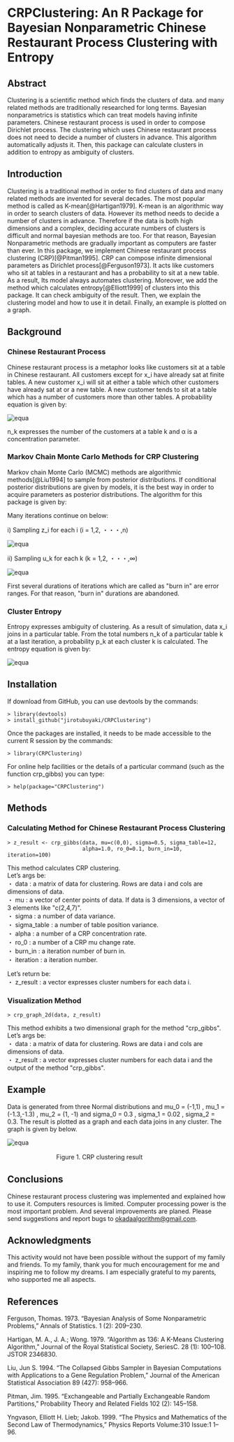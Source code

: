 # CRPClustering: An R Package for Bayesian Nonparametric Chinese Restaurant Process Clustering with Entropy  

## Abstract
Clustering is a scientific method which finds the clusters of data. and many related methods are traditionally researched for long terms. Bayesian nonparametrics is statistics which can treat models having infinite parameters. Chinese restaurant process is used in order to compose Dirichlet process. The clustering which uses Chinese restaurant process does not need to decide a number of clusters in advance. This algorithm automatically adjusts it. Then, this package can calculate clusters in addition to entropy as ambiguity of clusters.

## Introduction
Clustering is a traditional method in order to find clusters of data and many related methods are invented for several decades. The most popular method is called as K-mean[@Hartigan1979]. K-mean is an algorithmic way in order to search clusters of data. However its method needs to decide a number of clusters in advance. Therefore if the data is both high dimensions and a complex, deciding accurate numbers of clusters is difficult and normal bayesian methods are too. For that reason, Bayesian Nonparametric methods are gradually important as computers are faster than ever. In this package, we implement Chinese restaurant process clustering  (CRP)[@Pitman1995]. CRP can compose infinite dimensional parameters as Dirichlet process[@Ferguson1973]. It acts like customers who sit at tables in a restaurant and has a probability to sit at a new table. As a result, Its model always automates clustering. Moreover, we add the method which calculates entropy[@Elliott1999] of clusters into this package. It can check ambiguity of the result. Then, we explain the clustering model and how to use it in detail. Finally, an example is plotted on a graph.

## Background
### Chinese Restaurant Process
Chinese restaurant process is a metaphor looks like customers sit at a table in Chinese restaurant. All customers except for x_i have already sat at finite tables. A new customer x_i will sit at either a table which other customers have already sat at or a new table. A new customer tends to sit at a table which has a number of customers more than other tables. A probability equation is given by:    

![equa](./readme_images/equation_1.png "eque")

n_k expresses the number of the customers at a table k and α is a concentration parameter.

### Markov Chain Monte Carlo Methods for CRP Clustering
Markov chain Monte Carlo (MCMC) methods are algorithmic methods[@Liu1994] to sample from posterior distributions. If conditional posterior distributions are given by models, it is the best way in order to acquire parameters as posterior distributions. The algorithm for this package is given by:    

Many iterations continue on below:  

i) Sampling z_i for each i (i = 1,2, ・・・,n)

![equa](./readme_images/equation_2.png "eque")

ii) Sampling u_k for each k (k = 1,2, ・・・,∞)

![equa](./readme_images/equation_3.png "eque")

First several durations of iterations which are called as "burn in" are error ranges. For that reason, "burn in" durations are abandoned.  

### Cluster Entropy
Entropy expresses ambiguity of clustering. As a result of simulation, data x_i joins in a particular table. From the total numbers n_k of a particular table k at a last iteration, a probability p_k at each cluster k is calculated. The entropy equation is given by:

![equa](./readme_images/equation_4.png "eque")


## Installation
If download from GitHub, you can use devtools by the commands:

```
> library(devtools)
> install_github("jirotubuyaki/CRPClustering")
```

Once the packages are installed, it needs to be made accessible to the current R session by the commands:

```
> library(CRPClustering)
```

For online help facilities or the details of a particular command (such as the function crp_gibbs) you can type:

```
> help(package="CRPClustering")
```

## Methods
### Calculating Method for Chinese Restaurant Process Clustering

```
> z_result <- crp_gibbs(data, mu=c(0,0), sigma=0.5, sigma_table=12,
                        alpha=1.0, ro_0=0.1, burn_in=10, iteration=100)

```

This method calculates CRP clustering.  
Let’s args be:  
  ・ data : a matrix of data for clustering. Rows are data i and cols are dimensions of data.  
  ・ mu : a vector of center points of data. If data is 3 dimensions, a vector of 3 elements like "c(2,4,7)".  
  ・ sigma : a number of data variance.  
  ・ sigma_table : a number of table position variance.  
  ・ alpha : a number of a CRP concentration rate.  
  ・ ro_0 : a number of a CRP mu change rate.  
  ・ burn_in : a iteration number of burn in.  
  ・ iteration : a iteration number.  

Let’s return be:  
  ・ z_result : a vector expresses cluster numbers for each data i.   

### Visualization Method

```
> crp_graph_2d(data, z_result)
```

This method exhibits a two dimensional graph for the method "crp_gibbs".  
Let’s args be:  
  ・ data : a matrix of data for clustering. Rows are data i and cols are dimensions of data.  
  ・ z_result : a vector expresses cluster numbers for each data i and the output of the method "crp_gibbs".  

## Example
Data is generated from three Normal distributions and mu_0 = (-1,1) , mu_1 = (-1.3,-1.3) , mu_2 = (1, -1) and sigma_0 = 0.3 , sigma_1 = 0.02 , sigma_2 = 0.3. The result is plotted as a graph and each data joins in any cluster. The graph is given by below.

![equa](./readme_images/figure_1.png "eque")

　　　　　　　　Figure 1. CRP clustering result

## Conclusions
Chinese restaurant process clustering was implemented and explained how to use it. Computers resources is limited. Computer processing power is the most important problem. And several improvements are planed. Please send suggestions and report bugs to okadaalgorithm@gmail.com.

## Acknowledgments
This activity would not have been possible without the support of my family and friends. To my family, thank you for much encouragement for me and inspiring me to follow my dreams. I am especially grateful to my parents, who supported me all aspects.  

## References
Ferguson, Thomas. 1973. “Bayesian Analysis of Some Nonparametric Problems,” Annals of Statistics. 1 (2):
209–230.  

Hartigan, M. A., J. A.; Wong. 1979. “Algorithm as 136: A K-Means Clustering Algorithm,” Journal of the Royal Statistical Society, SeriesC. 28 (1): 100–108. JSTOR 2346830.

Liu, Jun S. 1994. “The Collapsed Gibbs Sampler in Bayesian Computations with Applications to a Gene Regulation Problem,” Journal of the American Statistical Association 89 (427): 958–966.

Pitman, Jim. 1995. “Exchangeable and Partially Exchangeable Random Partitions,” Probability Theory and Related Fields 102 (2): 145–158.  

Yngvason, Elliott H. Lieb; Jakob. 1999. “The Physics and Mathematics of the Second Law of Thermodynamics,” Physics Reports Volume:310 Issue:1 1–96.  

